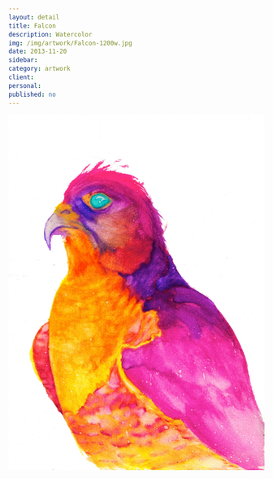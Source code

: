 ```yaml
---
layout: detail
title: Falcon
description: Watercolor
img: /img/artwork/Falcon-1200w.jpg
date: 2013-11-20 
sidebar:
category: artwork
client:
personal:
published: no
---
```

![Falcon](/img/artwork/Falcon-1200w.jpg)
